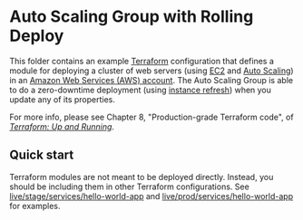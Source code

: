 # Auto Scaling Group with Rolling Deploy 

This folder contains an example [Terraform](https://www.terraform.io/) configuration that defines a module for 
deploying a cluster of web servers (using [EC2](https://aws.amazon.com/ec2/) and [Auto 
Scaling](https://aws.amazon.com/autoscaling/)) in an [Amazon Web Services (AWS) account](http://aws.amazon.com/). 
The Auto Scaling Group is able to do a zero-downtime deployment (using [instance 
refresh](https://docs.aws.amazon.com/autoscaling/ec2/userguide/asg-instance-refresh.html)) when you update any of its 
properties.

For more info, please see Chapter 8, "Production-grade Terraform code", of 
*[Terraform: Up and Running](http://www.terraformupandrunning.com)*.

## Quick start

Terraform modules are not meant to be deployed directly. Instead, you should be including them in other Terraform 
configurations. See [live/stage/services/hello-world-app](../../../live/stage/services/hello-world-app) and
[live/prod/services/hello-world-app](../../../live/prod/services/hello-world-app) for examples.